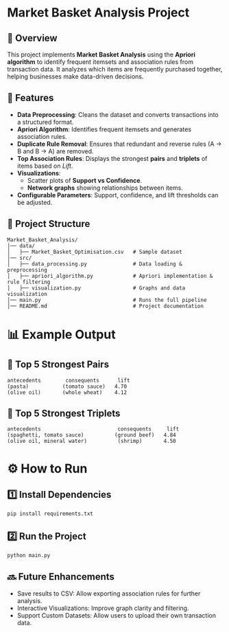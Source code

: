 # Market Basket Analysis Project

## 📌 Overview
This project implements **Market Basket Analysis** using the **Apriori algorithm** to identify frequent itemsets and association rules from transaction data. It analyzes which items are frequently purchased together, helping businesses make data-driven decisions.

## 🚀 Features
- **Data Preprocessing**: Cleans the dataset and converts transactions into a structured format.
- **Apriori Algorithm**: Identifies frequent itemsets and generates association rules.
- **Duplicate Rule Removal**: Ensures that redundant and reverse rules (A → B and B → A) are removed.
- **Top Association Rules**: Displays the strongest **pairs** and **triplets** of items based on *Lift*.
- **Visualizations**:
  - Scatter plots of **Support vs Confidence**.
  - **Network graphs** showing relationships between items.
- **Configurable Parameters**: Support, confidence, and lift thresholds can be adjusted.

## 📂 Project Structure
```
Market_Basket_Analysis/
│── data/
│   ├── Market_Basket_Optimisation.csv   # Sample dataset
│── src/
│   ├── data_processing.py               # Data loading & preprocessing
│   ├── apriori_algorithm.py             # Apriori implementation & rule filtering
│   ├── visualization.py                 # Graphs and data visualization
│── main.py                              # Runs the full pipeline
│── README.md                            # Project documentation
```
# 📊 Example Output

## 🔹 Top 5 Strongest Pairs
```
antecedents        consequents      lift  
(pasta)           (tomato sauce)   4.70  
(olive oil)       (whole wheat)    4.12 
```

## 🔹 Top 5 Strongest Triplets
```
antecedents                         consequents     lift  
(spaghetti, tomato sauce)          (ground beef)   4.84  
(olive oil, mineral water)          (shrimp)       4.50  
```

# ⚙️ How to Run

##  1️⃣ Install Dependencies
```bash 
pip install requirements.txt
```
## 2️⃣ Run the Project
```bash 
python main.py
```

## 🔜 Future Enhancements

 - Save results to CSV: Allow exporting association rules for further analysis.
 - Interactive Visualizations: Improve graph clarity and filtering.
 - Support Custom Datasets: Allow users to upload their own transaction data.